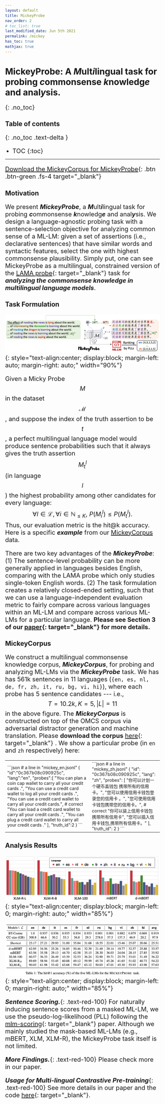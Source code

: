 ```yaml
---
layout: default
title: MickeyProbe
nav_order: 2
# toc_list: true
last_modified_date: Jun 5th 2021
permalink: /mickey
has_toc: true
mathjax: true
---
```


<style>
p, li{
    font-size: 20px;
}
</style>

# MickeyProbe: A ***M***ult***i***lingual task for probing ***c***ommonsense ***k***nowledg***e*** and anal***y***sis.
{: .no_toc}


## Table of contents
{: .no_toc .text-delta }

- TOC
{:toc}

---


[Download the MickeyCorpus for MickeyProbe](https://forms.gle/fCxN1YAyqKpQ4cXNA){: .btn .btn-green .fs-4 target="_blank"} 



## Motivation
We present ***MickeyProbe***, a ***M***ult***i***lingual task for probing ***c***ommonsense ***k***nowledg***e*** and anal***y***sis.
We design a language-agnostic probing task with a sentence-selection objective for analyzing common sense of a ML-LM: given a set of assertions (i.e., declarative sentences) that have similar words and syntactic features, select the one with highest commonsense plausibility.
Simply put, one can see MickeyProbe as a multilingual, constrained version of the [LAMA probe](https://github.com/facebookresearch/LAMA){: target="_blank"} task for ***analyzing the commonsense knowledge in multilingual language models***.

## Task Formulation 

![Mickey](images/mickey.png){: style="text-align:center; display:block; margin-left: auto; margin-right: auto;" width="90%"}



Given a Micky Probe $${M}$$ in the dataset $$\mathcal{M}$$, and suppose the index of the truth assertion to be $$t$$, 
a perfect multilingual language model would produce sentence probabilities such that it always gives the truth assertion $${M}^l_t$$ (in language $$l$$) the highest probability among other candidates for every language: $$\forall l\in \mathcal{L}, \forall i\in \mathbb{N}_{\leq K},~ P({M}^l_i) \leq P({M}^l_t).    $$
Thus, our evaluation metric is the hit@k accuracy. Here is a specific ***example*** from our [MickeyCorpus](#mickeycorpus) data.

 

There are two key advantages of the ***MickeyProbe***: (1) The sentence-level probability can be more generally applied in languages besides English, comparing with the LAMA probe which only studies single-token English words.
(2) The task formulation creates a relatively closed-ended setting, such that we can use a language-independent evaluation metric to fairly compare across various languages within an ML-LM and compare across various ML-LMs for a particular language. **Please see Section 3 of our [paper](){: target="_blank"} for more details.**


## MickeyCorpus

We construct a multilingual commonsense knowledge corpus, ***MickeyCorpus***, for probing and analyzing ML-LMs via the ***MickeyProbe*** task. 
We has has 561k sentences in 11 languages (`{en, es, nl, de, fr, zh, it, ru, bg, vi, hi}`), where each probe has 5 sentence candidates --- i.e., $$T=10.2k, K=5, |L|=11$$ in the above figure. 
The ***MickeyCorpus*** is constructed on top of the OMCS corpus via adversarial distractor generation and machine translation.
Please **download the corpus** [here](https://forms.gle/fCxN1YAyqKpQ4cXNA){: target="_blank"} 
. We show a particular probe (in `en` and `zh` respectively) here:

<table>
<tr>
<td markdown="block" class="fs-3">
```json
# a line in "mickey_en.jsonl"
{
   "id":"0c367b08c090925c",
   "lang":"en",
   "probes":[
      "You can plan a coin cap wallet to carry all your credit cards .",
      "You can use a credit card wallet to log all your credit cards .",  
      "You can use a credit card wallet to carry all your credit cards.", # correct
      "You can load a credit card wallet to carry all your credit cards .",
      "You can plug a credit card wallet to carry all your credit cards ."
   ],
   "truth_id":2
}
```

</td>
<td markdown="block" class="fs-5">
```json
# a line in "mickey_zh.jsonl"
{
  "id": "0c367b08c090925c",
  "lang": "zh",
  "probes": [
    "你可以计划一个硬币盖钱包 携带所有的信用卡。",
    "您可以使用信用卡钱包登录您的信用卡 。",
    "您可使用信用卡钱包携带您的信用卡。",   # correct
    "你可以装上信用卡钱包 携带所有信用卡",
    "您可以插入信用卡钱包,携带所有信用卡。"
  ],
  "truth_id": 2
}
```
</td>
</tr>
</table>

## Analysis Results 

![Mickey](images/probe_hit1_hist.png){: style="text-align:center; display:block; margin-left: 0; margin-right: auto;" width="85%"}

![Mickey](images/probe_hit1.png){: style="text-align:center; display:block; margin-left: 0; margin-right: auto;" width="85%"}


***Sentence Scoring.***{: .text-red-100}
For naturally inducing sentence scores from a masked ML-LM,
we use the pseudo-log-likelihood (PLL) following the [mlm-scoring](https://www.aclweb.org/anthology/2020.acl-main.240/){: target="_blank"} paper.
Although we mainly studied the mask-based ML-LMs (e.g., mBERT, XLM, XLM-R), the MickeyProbe task itself is not limited.

***More Findings.***{: .text-red-100}
Please check more in our paper.

***Usage for Multi-lingual Contrastive Pre-training***{: .text-red-100}
See more details in our paper and the code [here](https://github.com/INK-USC/XCSR/tree/main/mcp_generation){: target="_blank"}.